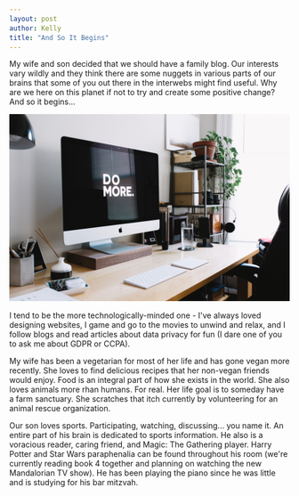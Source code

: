 ```yaml
---
layout: post
author: Kelly
title: "And So It Begins"
---
```


My wife and son decided that we should have a family blog. Our interests vary wildly and they think there are some nuggets in various parts of our brains that some of you out there in the interwebs might find useful. Why are we here on this planet if not to try and create some positive change? And so it begins...

![Photo by Carl Heyerdahl on Unsplash](/images/7996E9F4-6745-4A3C-991D-94C731EE3781.jpeg)

I tend to be the more technologically-minded one - I've always loved designing websites, I game and go to the movies to unwind and relax, and I follow blogs and read articles about data privacy for fun (I dare one of you to ask me about GDPR or CCPA).

My wife has been a vegetarian for most of her life and has gone vegan more recently. She loves to find delicious recipes that her non-vegan friends would enjoy. Food is an integral part of how she exists in the world. She also loves animals more rhan humans. For real. Her life goal is to someday have a farm sanctuary. She scratches that itch currently by volunteering for an animal rescue organization.

Our son loves sports. Participating, watching, discussing... you name it. An entire part of his brain is dedicated to sports information. He also is a voracious reader, caring friend, and Magic: The Gathering player. Harry Potter and Star Wars paraphenalia can be found throughout his room (we're currently reading book 4 together and planning on watching the new Mandalorian TV show). He has been playing the piano since he was little and is studying for his bar mitzvah.
